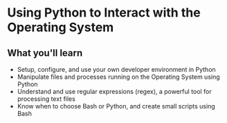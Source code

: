 # Using Python to Interact with the Operating System

## What you'll learn

- Setup, configure, and use your own developer environment in Python
- Manipulate files and processes running on the Operating System using Python
- Understand and use regular expressions (regex), a powerful tool for processing text files
- Know when to choose Bash or Python, and create small scripts using Bash